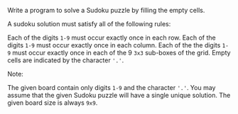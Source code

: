 Write a program to solve a Sudoku puzzle by filling the empty cells.

A sudoku solution must satisfy all of the following rules:

Each of the digits `1-9` must occur exactly once in each row.
Each of the digits `1-9` must occur exactly once in each column.
Each of the the digits `1-9` must occur exactly once in each of the 9 `3x3` sub-boxes of the grid.
Empty cells are indicated by the character `'.'`.

Note:

The given board contain only digits `1-9` and the character `'.'`.
You may assume that the given Sudoku puzzle will have a single unique solution.
The given board size is always `9x9`.